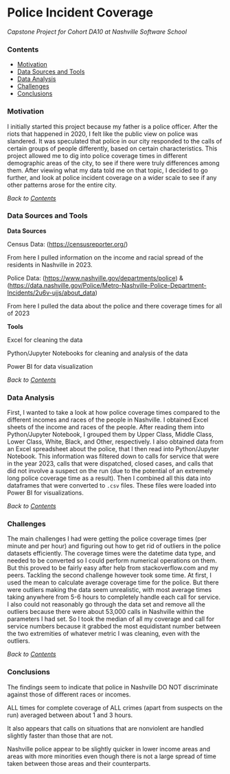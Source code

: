 # Police Incident Coverage 
*Capstone Project for Cohort DA10 at Nashville Software School* 

### **Contents**  
- [Motivation](#Motivation)
- [Data Sources and Tools](#Data-Sources-and-Tools)
- [Data Analysis](#Data-Analysis)
- [Challenges](#Challenges)
- [Conclusions](#Conclusions)


### **Motivation**   
I initially started this project because my father is a police officer. After the riots that happened in 2020, I felt like the public view on police was slandered. It was speculated that police in our city responded to the calls of certain groups of people differently, based on certain characteristics. This project allowed me to dig into police coverage times in different demographic areas of the city, to see if there were truly differences among them. After viewing what my data told me on that topic, I decided to go further, and look at police incident coverage on a wider scale to see if any other patterns arose for the entire city.

*Back to [Contents](#Contents)*

### **Data Sources and Tools**   
**Data Sources** 

Census Data: (https://censusreporter.org/)

From here I pulled information on the income and racial spread of the residents in Nashville in 2023.

Police Data: (https://www.nashville.gov/departments/police) & (https://data.nashville.gov/Police/Metro-Nashville-Police-Department-Incidents/2u6v-ujjs/about_data)

From here I pulled the data about the police and there coverage times for all of 2023

**Tools**

Excel for cleaning the data

Python/Jupyter Notebooks for cleaning and analysis of the data 

Power BI for data visualization

*Back to [Contents](#Contents)*

### **Data Analysis**

First, I wanted to take a look at how police coverage times compared to the different incomes and races of the people in Nashville. I obtained Excel sheets of the income and races of the people. After reading them into Python/Jupyter Notebook, I grouped them by Upper Class, Middle Class, Lower Class, White, Black, and Other, respectively. I also obtained data from an Excel spreadsheet about the police, that I then read into Python/Jupyter Notebook. This information was filtered down to calls for service that were in the year 2023, calls that were dispatched, closed cases, and calls that did not involve a suspect on the run (due to the potential of an extremely long police coverage time as a result). Then I combined all this data into dataframes that were converted to `.csv` files. These files were loaded into Power BI for visualizations.

*Back to [Contents](#Contents)*

### **Challenges**
The main challenges I had were getting the police coverage times (per minute and per hour) and figuring out how to get rid of outliers in the police datasets efficiently. The coverage times were the datetime data type, and needed to be converted so I could perform numerical operations on them. But this proved to be fairly easy after help from stackoverflow.com and my peers. Tackling the second challenge however took some time. At first, I used the mean to calculate average coverage time for the police. But there were outliers making the data seem unrealistic, with most average times taking anywhere from 5-6 hours to completely handle each call for service. I also could not reasonably go through the data set and remove all the outliers because there were about 53,000 calls in Nashville within the parameters I had set. So I took the median of all my coverage and call for service numbers because it grabbed the most equidistant number between the two extremities of whatever metric I was cleaning, even with the outliers.

*Back to [Contents](#Contents)*

### **Conclusions**
The findings seem to indicate that police in Nashville DO NOT discriminate against those of different races or incomes. 

ALL times for complete coverage of ALL crimes (apart from suspects on the run) averaged between about 1 and 3 hours. 

It also appears that calls on situations that are nonviolent are handled slightly faster than those that are not.

Nashville police appear to be slightly quicker in lower income areas and areas with more minorities even though there is not a large spread of time taken between those areas and their counterparts.





